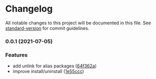 # Changelog

All notable changes to this project will be documented in this file. See [standard-version](https://github.com/conventional-changelog/standard-version) for commit guidelines.

### 0.0.1 (2021-07-05)

### Features

- add unlink for alias packages ([64f362a](https://github.com/blujedis/kupler/commit/64f362a0323eed22fcb89d4e6561cec7453a59b9))
- improve install/uninstall ([1e55ccc](https://github.com/blujedis/kupler/commit/1e55ccc7fac61686020f6419c3d387d029802c99))
